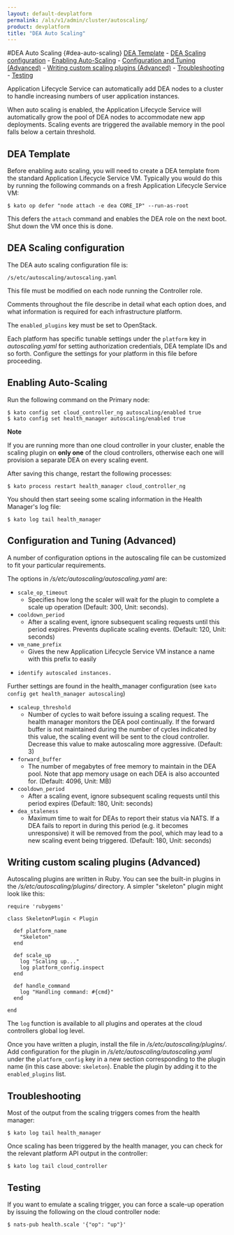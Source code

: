 ```yaml
---
layout: default-devplatform
permalink: /als/v1/admin/cluster/autoscaling/
product: devplatform
title: "DEA Auto Scaling"
---
```

<!--PUBLISHED-->

#DEA Auto Scaling {#dea-auto-scaling}
   [DEA Template](#dea-template)
    -   [DEA Scaling configuration](#dea-scaling-configuration)
    -   [Enabling Auto-Scaling](#enabling-auto-scaling)
    -   [Configuration and Tuning
        (Advanced)](#configuration-and-tuning-advanced)
    -   [Writing custom scaling plugins
        (Advanced)](#writing-custom-scaling-plugins-advanced)
    -   [Troubleshooting](#troubleshooting)
    -   [Testing](#testing)


Application Lifecycle Service can automatically add DEA nodes to a cluster to handle
increasing numbers of user application instances.

When auto scaling is enabled, the Application Lifecycle Service will automatically grow the pool
of DEA nodes to accommodate new app deployments. Scaling events are
triggered the available memory in the pool falls below a certain
threshold.

DEA Template[](#dea-template "Permalink to this headline")
-----------------------------------------------------------

Before enabling auto scaling, you will need to create a DEA template
from the standard Application Lifecycle Service VM. Typically you would do this by running
the following commands on a fresh Application Lifecycle Service VM:

    $ kato op defer "node attach -e dea CORE_IP" --run-as-root

This defers the `attach` command and enables the DEA
role on the next boot. Shut down the VM once this is done.


DEA Scaling configuration[](#dea-scaling-configuration "Permalink to this headline")
-------------------------------------------------------------------------------------

The DEA auto scaling configuration file is:

    /s/etc/autoscaling/autoscaling.yaml

This file must be modified on each node running the Controller role.

Comments throughout the file describe in detail what each option does,
and what information is required for each infrastructure platform.

The `enabled_plugins` key must be set to OpenStack.

Each platform has specific tunable settings under the
`platform` key in *autoscaling.yaml* for setting
authorization credentials, DEA template IDs and so forth. Configure the
settings for your platform in this file before proceeding.

Enabling Auto-Scaling[](#enabling-auto-scaling "Permalink to this headline")
-----------------------------------------------------------------------------

Run the following command on the Primary node:

    $ kato config set cloud_controller_ng autoscaling/enabled true
    $ kato config set health_manager autoscaling/enabled true

**Note**

If you are running more than one cloud controller in your cluster,
enable the scaling plugin on **only one** of the cloud controllers,
otherwise each one will provision a separate DEA on every scaling event.

After saving this change, restart the following processes:

    $ kato process restart health_manager cloud_controller_ng

You should then start seeing some scaling information in the Health
Manager's log file:

    $ kato log tail health_manager

Configuration and Tuning (Advanced)[](#configuration-and-tuning-advanced "Permalink to this headline")
-------------------------------------------------------------------------------------------------------

A number of configuration options in the autoscaling file can be
customized to fit your particular requirements.

The options in */s/etc/autoscaling/autoscaling.yaml* are:



- `scale_op_timeout`
	- Specifies how long the scaler will wait for the plugin to complete a scale up operation (Default: 300, Unit: seconds).
- `cooldown_period`
	- After a scaling event, ignore subsequent scaling requests until this period expires. Prevents duplicate scaling events. (Default: 120, Unit: seconds)
- `vm_name_prefix`
	- Gives the new Application Lifecycle Service VM instance a name with this prefix to easily
-     identify autoscaled instances.

Further settings are found in the health\_manager configuration (see `kato config get health_manager autoscaling`)

- `scaleup_threshold`
	- Number of cycles to wait before issuing a scaling request. The health manager monitors the DEA pool continually. If the forward buffer is not maintained during the number of cycles indicated by this value, the scaling event will be sent to the cloud controller. Decrease this value to make autoscaling more aggressive. (Default: 3)
- `forward_buffer`
	- The number of megabytes of free memory to maintain in the DEA pool. Note that app memory usage on each DEA is also accounted for. (Default: 4096, Unit: MB)
- `cooldown_period`
	- After a scaling event, ignore subsequent scaling requests until this period expires (Default: 180, Unit: seconds)
- `dea_staleness`
	- Maximum time to wait for DEAs to report their status via NATS. If a DEA fails to report in during this period (e.g. it becomes unresponsive) it will be removed from the pool, which may lead to a new scaling event being triggered. (Default: 180, Unit: seconds)

Writing custom scaling plugins (Advanced)[](#writing-custom-scaling-plugins-advanced "Permalink to this headline")
-------------------------------------------------------------------------------------------------------------------

Autoscaling plugins are written in Ruby. You can see the built-in
plugins in the */s/etc/autoscaling/plugins/* directory. A simpler
"skeleton" plugin might look like this:

    require 'rubygems'

    class SkeletonPlugin < Plugin

      def platform_name
        "Skeleton"
      end

      def scale_up
        log "Scaling up..."
        log platform_config.inspect
      end

      def handle_command
        log "Handling command: #{cmd}"
      end

    end

The `log` function is available to all plugins and
operates at the cloud controllers global log level.

Once you have written a plugin, install the file in
*/s/etc/autoscaling/plugins/*. Add configuration for the plugin in
*/s/etc/autoscaling/autoscaling.yaml* under the
`platform_config` key in a new section corresponding
to the plugin name (in this case above: `skeleton`).
Enable the plugin by adding it to the `enabled_plugins` list.

Troubleshooting[](#troubleshooting "Permalink to this headline")
-----------------------------------------------------------------

Most of the output from the scaling triggers comes from the health
manager:

    $ kato log tail health_manager

Once scaling has been triggered by the health manager, you can check for
the relevant platform API output in the controller:

    $ kato log tail cloud_controller


Testing[](#testing "Permalink to this headline")
-------------------------------------------------

If you want to emulate a scaling trigger, you can force a scale-up
operation by issuing the following on the cloud controller node:

    $ nats-pub health.scale '{"op": "up"}'